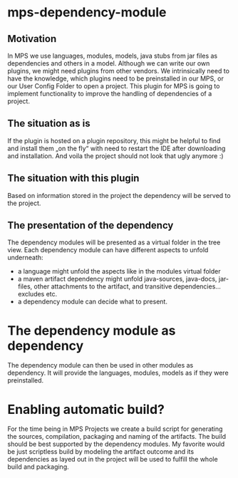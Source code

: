 # mps-dependency-module

## Motivation
In MPS we use languages, modules, models, java stubs from jar files as dependencies and others in a model.
Although we can write our own plugins, we might need plugins from other vendors.
We intrinsically need to have the knowledge, which plugins need to be preinstalled in our MPS, or our User Config Folder to open a project.
This plugin for MPS is going to implement functionality to improve the handling of dependencies of a project.

## The situation as is
If the plugin is hosted on a plugin repository, this might be helpful to find and install them „on the fly“ with need to restart the IDE after downloading and installation.
And voila the project should not look that ugly anymore :)

## The situation with this plugin
Based on information stored in the project the dependency will be served to the project.

## The presentation of the dependency
The dependency modules will be presented as a virtual folder in the tree view.
Each dependency module can have different aspects to unfold underneath:
  * a language might unfold the aspects like in the modules virtual folder
  * a maven artifact dependency might unfold java-sources, java-docs, jar-files, other attachments to the artifact, and transitive dependencies... excludes etc.
  * a dependency module can decide what to present.
  
# The dependency module as dependency
The dependency module can then be used in other modules as dependency.
It will provide the languages, modules, models as if they were preinstalled.

# Enabling automatic build?
For the time being in MPS Projects we create a build script for generating the sources, compilation, packaging and naming of the artifacts. The build should be best supported by the dependency modules.
My favorite would be just scriptless build by modeling the artifact outcome and its dependencies as layed out in the project will be used to fulfill the whole build and packaging.
